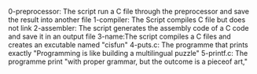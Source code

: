 0-preprocessor: The script run a C file through the preprocessor and save the result into another file
1-compiler: The Script compiles C file but does not link
2-assembler: The script generates the assembly code of a C code and save it in an output file
3-name:The script compiles a C files and creates an excutable named "cisfun"
4-puts.c: The programme that prints exactly "Programming is like building a multilingual puzzle"
5-printf.c: The programme print "with proper grammar, but the outcome is a pieceof art,"
